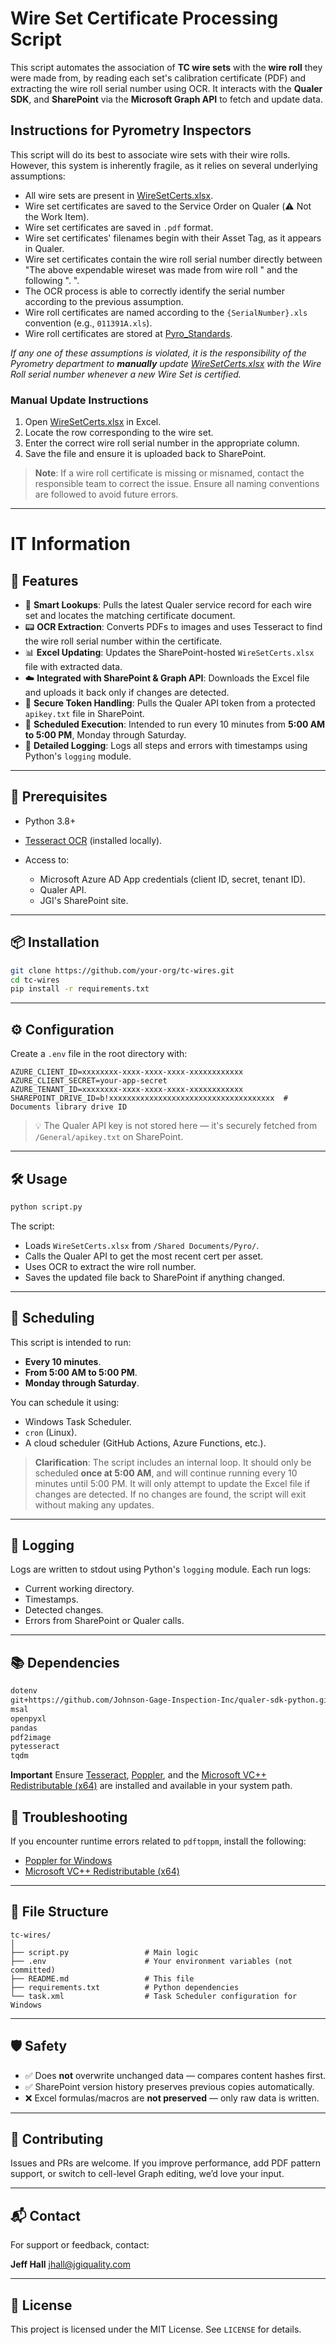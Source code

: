 # Wire Set Certificate Processing Script

This script automates the association of **TC wire sets** with the **wire roll** they were made from, by reading each set's calibration certificate (PDF) and extracting the wire roll serial number using OCR. It interacts with the **Qualer SDK**, and **SharePoint** via the **Microsoft Graph API** to fetch and update data.

## Instructions for Pyrometry Inspectors

This script will do its best to associate wire sets with their wire rolls. However, this system is inherently fragile, as it relies on several underlying assumptions:

* All wire sets are present in [WireSetCerts.xlsx](https://jgiquality.sharepoint.com/:x:/s/JGI/Ed0TEK1rlx9EjiIk6tqYX7cBeNrpNLL4JyOxY30ts-qnZA?e=eeKWFF).
* Wire set certificates are saved to the Service Order on Qualer (⚠️ Not the Work Item).
* Wire set certificates are saved in `.pdf` format.
* Wire set certificates' filenames begin with their Asset Tag, as it appears in Qualer.
* Wire set certificates contain the wire roll serial number directly between "The above expendable wireset was made from wire roll " and the following ". ".
* The OCR process is able to correctly identify the serial number according to the previous assumption.
* Wire roll certificates are named according to the `{SerialNumber}.xls` convention (e.g., `011391A.xls`).
* Wire roll certificates are stored at [Pyro_Standards](https://jgiquality.sharepoint.com/sites/JGI/Shared%20Documents/Pyro/Pyro_Standards/).

_If any one of these assumptions is violated, it is the responsibility of the Pyrometry department to **manually** update [WireSetCerts.xlsx](https://jgiquality.sharepoint.com/:x:/s/JGI/Ed0TEK1rlx9EjiIk6tqYX7cBeNrpNLL4JyOxY30ts-qnZA?e=eeKWFF) with the Wire Roll serial number whenever a new Wire Set is certified._

### Manual Update Instructions

1. Open [WireSetCerts.xlsx](https://jgiquality.sharepoint.com/:x:/s/JGI/Ed0TEK1rlx9EjiIk6tqYX7cBeNrpNLL4JyOxY30ts-qnZA?e=eeKWFF) in Excel.
2. Locate the row corresponding to the wire set.
3. Enter the correct wire roll serial number in the appropriate column.
4. Save the file and ensure it is uploaded back to SharePoint.

> **Note**: If a wire roll certificate is missing or misnamed, contact the responsible team to correct the issue. Ensure all naming conventions are followed to avoid future errors.

---

# IT Information

## 🚀 Features

* 🧠 **Smart Lookups**: Pulls the latest Qualer service record for each wire set and locates the matching certificate document.
* 📟 **OCR Extraction**: Converts PDFs to images and uses Tesseract to find the wire roll serial number within the certificate.
* 📊 **Excel Updating**: Updates the SharePoint-hosted `WireSetCerts.xlsx` file with extracted data.
* ☁️ **Integrated with SharePoint & Graph API**: Downloads the Excel file and uploads it back only if changes are detected.
* 🔐 **Secure Token Handling**: Pulls the Qualer API token from a protected `apikey.txt` file in SharePoint.
* 🔀 **Scheduled Execution**: Intended to run every 10 minutes from **5:00 AM to 5:00 PM**, Monday through Saturday.
* 🩵 **Detailed Logging**: Logs all steps and errors with timestamps using Python's `logging` module.

---

## 🧱 Prerequisites

* Python 3.8+
* [Tesseract OCR](https://github.com/tesseract-ocr/tesseract) (installed locally).
* Access to:

  * Microsoft Azure AD App credentials (client ID, secret, tenant ID).
  * Qualer API.
  * JGI's SharePoint site.

---

## 📦 Installation

```bash
git clone https://github.com/your-org/tc-wires.git
cd tc-wires
pip install -r requirements.txt
```

---

## ⚙️ Configuration

Create a `.env` file in the root directory with:

```env
AZURE_CLIENT_ID=xxxxxxxx-xxxx-xxxx-xxxx-xxxxxxxxxxxx
AZURE_CLIENT_SECRET=your-app-secret
AZURE_TENANT_ID=xxxxxxxx-xxxx-xxxx-xxxx-xxxxxxxxxxxx
SHAREPOINT_DRIVE_ID=b!xxxxxxxxxxxxxxxxxxxxxxxxxxxxxxxxxxxxx  # Documents library drive ID
```

> 💡 The Qualer API key is not stored here — it's securely fetched from `/General/apikey.txt` on SharePoint.

---

## 🛠️ Usage

```bash
python script.py
```

The script:

* Loads `WireSetCerts.xlsx` from `/Shared Documents/Pyro/`.
* Calls the Qualer API to get the most recent cert per asset.
* Uses OCR to extract the wire roll number.
* Saves the updated file back to SharePoint if anything changed.

---

## 🔄 Scheduling

This script is intended to run:

* **Every 10 minutes**.
* **From 5:00 AM to 5:00 PM**.
* **Monday through Saturday**.

You can schedule it using:

* Windows Task Scheduler.
* `cron` (Linux).
* A cloud scheduler (GitHub Actions, Azure Functions, etc.).

> **Clarification**: The script includes an internal loop. It should only be scheduled **once at 5:00 AM**, and will continue running every 10 minutes until 5:00 PM.  It will only attempt to update the Excel file if changes are detected. If no changes are found, the script will exit without making any updates.

---

## 📁 Logging

Logs are written to stdout using Python's `logging` module. Each run logs:

* Current working directory.
* Timestamps.
* Detected changes.
* Errors from SharePoint or Qualer calls.

---

## 📚 Dependencies

```txt
dotenv
git+https://github.com/Johnson-Gage-Inspection-Inc/qualer-sdk-python.git@c948da4#egg=qualer_sdk
msal
openpyxl
pandas
pdf2image
pytesseract
tqdm
```

**Important**
Ensure [Tesseract](https://github.com/tesseract-ocr/tesseract), [Poppler](https://github.com/oschwartz10612/poppler-windows/releases),
and the [Microsoft VC++ Redistributable (x64)](https://aka.ms/vs/17/release/vc_redist.x64.exe) are installed and available in your system path.

## 🧰 Troubleshooting

If you encounter runtime errors related to `pdftoppm`, install the following:

* [Poppler for Windows](https://github.com/oschwartz10612/poppler-windows/releases)
* [Microsoft VC++ Redistributable (x64)](https://aka.ms/vs/17/release/vc_redist.x64.exe)

---

## 📁 File Structure

```
tc-wires/
│
├── script.py                 # Main logic
├── .env                      # Your environment variables (not committed)
├── README.md                 # This file
├── requirements.txt          # Python dependencies
└── task.xml                  # Task Scheduler configuration for Windows
```

---

## 🛡️ Safety

* ✅ Does **not** overwrite unchanged data — compares content hashes first.
* ✅ SharePoint version history preserves previous copies automatically.
* ❌ Excel formulas/macros are **not preserved** — only raw data is written.

---

## 🤝 Contributing

Issues and PRs are welcome. If you improve performance, add PDF pattern support, or switch to cell-level Graph editing, we’d love your input.

---

## 📬 Contact

For support or feedback, contact:

**Jeff Hall**
[jhall@jgiquality.com](mailto:jhall@jgiquality.com)

---

## 📝 License

This project is licensed under the MIT License. See `LICENSE` for details.
